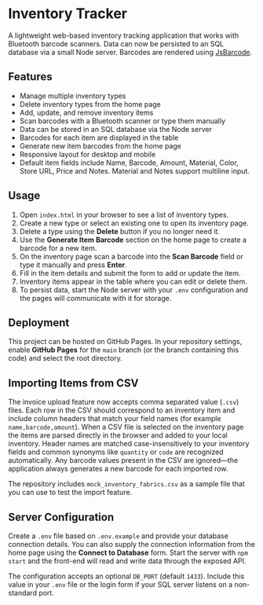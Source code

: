 # Inventory Tracker

A lightweight web-based inventory tracking application that works with Bluetooth barcode scanners. Data can now be persisted to an SQL database via a small Node server. Barcodes are rendered using [JsBarcode](https://github.com/lindell/JsBarcode).

## Features
- Manage multiple inventory types
- Delete inventory types from the home page
- Add, update, and remove inventory items
- Scan barcodes with a Bluetooth scanner or type them manually
- Data can be stored in an SQL database via the Node server
- Barcodes for each item are displayed in the table
- Generate new item barcodes from the home page
- Responsive layout for desktop and mobile
- Default item fields include Name, Barcode, Amount, Material, Color, Store URL,
  Price and Notes. Material and Notes support multiline input.

## Usage
1. Open `index.html` in your browser to see a list of inventory types.
2. Create a new type or select an existing one to open its inventory page.
3. Delete a type using the **Delete** button if you no longer need it.
4. Use the **Generate Item Barcode** section on the home page to create a barcode for a new item.
5. On the inventory page scan a barcode into the **Scan Barcode** field or type it manually and press **Enter**.
6. Fill in the item details and submit the form to add or update the item.
7. Inventory items appear in the table where you can edit or delete them.
8. To persist data, start the Node server with your `.env` configuration and the pages will communicate with it for storage.

## Deployment
This project can be hosted on GitHub Pages. In your repository settings, enable **GitHub Pages** for the `main` branch (or the branch containing this code) and select the root directory.

## Importing Items from CSV

The invoice upload feature now accepts comma separated value (`.csv`) files.
Each row in the CSV should correspond to an inventory item and include column
headers that match your field names (for example `name,barcode,amount`).
When a CSV file is selected on the inventory page the items are parsed directly
in the browser and added to your local inventory. Header names are matched
case-insensitively to your inventory fields and common synonyms like `quantity`
or `code` are recognized automatically. Any barcode values present in the CSV
are ignored—the application always generates a new barcode for each imported
row.

The repository includes `mock_inventory_fabrics.csv` as a sample file that you
can use to test the import feature.

## Server Configuration
Create a `.env` file based on `.env.example` and provide your database connection details. You can also supply the connection information from the home page using the **Connect to Database** form. Start the server with `npm start` and the front-end will read and write data through the exposed API.

The configuration accepts an optional `DB_PORT` (default `1433`). Include this value in your `.env` file or the login form if your SQL server listens on a non-standard port.
